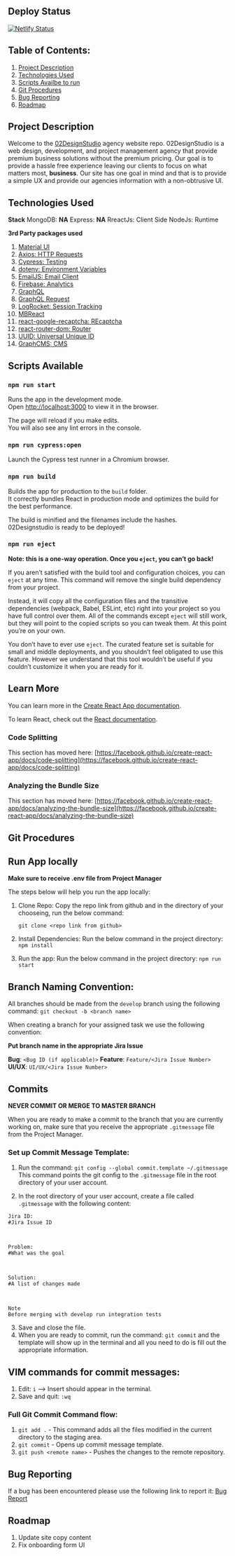 

## Deploy Status

[![Netlify Status](https://api.netlify.com/api/v1/badges/fa40e85c-1191-4a37-baa0-f9cbf6ab2960/deploy-status)](https://app.netlify.com/sites/elated-nightingale-28583c/deploys)

## Table of Contents: 
1. [Project Description](#project-description)
2. [Technologies Used](#technologies-used)
3. [Scripts Availbe to run](#scripts-available)
4. [Git Procedures](#git-procedures)
5. [Bug Reporting](#bug-reporting)
6. [Roadmap](#roadmap)


## Project Description

Welcome to the [02DesignStudio](https://www.02designstudio.com) agency website repo. 02DesignStudio is a web design, development, and project management agency that provide premium business solutions without the premium pricing. Our goal is to provide a hassle free experience leaving our clients to focus on what matters most, **business**. Our site has one goal in mind and that is to provide a simple UX and provide our agencies information with a non-obtrusive UI. 

## Technologies Used

**Stack**
 MongoDB: **NA**
 Express: **NA**
 RreactJs: Client Side
 NodeJs: Runtime

 **3rd Party packages used**
 1. [Material UI](https://material-ui.com/)
 2. [Axios: HTTP Requests](https://www.npmjs.com/package/axios)
 3. [Cypress: Testing](https://cypress.io)
 4. [dotenv: Environment Variables](https://www.npmjs.com/package/dotenv)
 5. [EmailJS: Email Client](https://www.emailjs.com)
 6. [Firebase: Analytics](https://firebase.google.com)
 7. [GraphQL](https://www.npmjs.com/package/graphql)
 8. [GraphQL Request](https://www.npmjs.com/package/graphql-request)
 9. [LogRocket: Session Tracking](https://logrocket.com)
 10. [MBReact](https://www.npmjs.com/package/mdbreact)
 11. [react-google-recaptcha: REcaptcha](https://www.npmjs.com/package/react-google-recaptcha)
 12. [react-router-dom: Router](https://www.npmjs.com/package/react-router-dom)
 13. [UUID: Universal Unique ID](https://www.npmjs.com/package/uuid)
 14. [GraphCMS: CMS](https://graphcms.com/)



## Scripts Available 

### `npm run start`

Runs the app in the development mode.\
Open [http://localhost:3000](http://localhost:3000) to view it in the browser.

The page will reload if you make edits.\
You will also see any lint errors in the console.

### `npm run cypress:open `

Launch the Cypress test runner in a Chromium browser.

### `npm run build`

Builds the app for production to the `build` folder.\
It correctly bundles React in production mode and optimizes the build for the best performance.

The build is minified and the filenames include the hashes.\
02Designstudio is ready to be deployed!


### `npm run eject`

**Note: this is a one-way operation. Once you `eject`, you can’t go back!**

If you aren’t satisfied with the build tool and configuration choices, you can `eject` at any time. This command will remove the single build dependency from your project.

Instead, it will copy all the configuration files and the transitive dependencies (webpack, Babel, ESLint, etc) right into your project so you have full control over them. All of the commands except `eject` will still work, but they will point to the copied scripts so you can tweak them. At this point you’re on your own.

You don’t have to ever use `eject`. The curated feature set is suitable for small and middle deployments, and you shouldn’t feel obligated to use this feature. However we understand that this tool wouldn’t be useful if you couldn’t customize it when you are ready for it.

## Learn More

You can learn more in the [Create React App documentation](https://facebook.github.io/create-react-app/docs/getting-started).

To learn React, check out the [React documentation](https://reactjs.org/).

### Code Splitting

This section has moved here: [https://facebook.github.io/create-react-app/docs/code-splitting](https://facebook.github.io/create-react-app/docs/code-splitting)

### Analyzing the Bundle Size

This section has moved here: [https://facebook.github.io/create-react-app/docs/analyzing-the-bundle-size](https://facebook.github.io/create-react-app/docs/analyzing-the-bundle-size)


## Git Procedures

## Run App locally

**Make sure to receive .env file from Project Manager**

The steps below will help you run the app locally: 

1. Clone Repo: Copy the repo link from github and in the directory of your chooseing, run the below command: 

    `git clone <repo link from github>`

2. Install Dependencies: Run the below command in the project directory:
    `npm install`

3. Run the app: Run the below command in the project directory:
    `npm run start`

## Branch Naming Convention: 

All branches should be made from the `develop` branch using the following command: 
    `git checkout -b <branch name>`

When creating a branch for your assigned task we use the following convention:

**Put branch name in the appropriate Jira Issue**

**Bug**: `<Bug ID (if applicable)>`
**Feature**: `Feature/<Jira Issue Number>`
**UI/UX**: `UI/UX/<Jira Issue Number>`

## Commits 

**NEVER COMMIT OR MERGE TO MASTER BRANCH**

When you are ready to make a commit to the branch that you are currently working on, make sure that you receive the appropriate `.gitmessage` file from the Project Manager.

### Set up Commit Message Template: 

1. Run the command: `git config --global commit.template ~/.gitmessage` 
   This command points the git config to the `.gitmessage` file in the root directory of your user account. 

2. In the root directory of your user account, create a file called `.gitmessage` with the following content:

```
Jira ID:
#Jira Issue ID



Problem:
#What was the goal



Solution:
#A list of changes made



Note
Before merging with develop run integration tests
```
3. Save and close the file.
4. When you are ready to commit, run the command: `git commit` and the template will show up in the terminal and all you need to do is fill out the appropriate information.
  
  ## VIM commands for commit messages:
  1. Edit: `i` --> Insert should appear in the terminal.
  2. Save and quit: `:wq`

### Full Git Commit Command flow: 

1. `git add .` - This command adds all the files modified in the current directory to the staging area.
2. `git commit` - Opens up commit message template.
3. `git push <remote name>` - Pushes the changes to the remote repository.


## Bug Reporting 

If a bug has been encountered please use the following link to report it: [Bug Report](https://forms.clickup.com/14342969/f/dnptt-1504/SKODMWOWC2OI07C0A5)

## Roadmap 

 1. Update site copy content
 2. Fix onboarding form UI
 